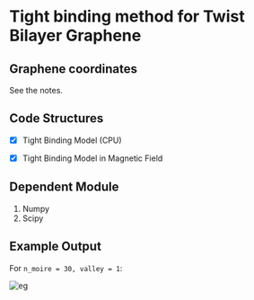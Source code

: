 # Tight binding method for Twist Bilayer Graphene

## Graphene coordinates

See the notes.

## Code Structures

- [x] Tight Binding Model (CPU)

- [x] Tight Binding Model in Magnetic Field

## Dependent Module

1. Numpy
2. Scipy

## Example Output

For `n_moire = 30, valley = 1`:

![eg](../TBG/fig/band_n_30_v_1.png)


